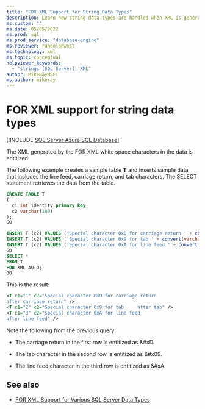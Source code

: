 ```yaml
---
title: "FOR XML Support for String Data Types"
description: Learn how string data types are handled when XML is generated by the FOR XML clause in a SQL query.
ms.custom: ""
ms.date: 05/05/2022
ms.prod: sql
ms.prod_service: "database-engine"
ms.reviewer: randolphwest
ms.technology: xml
ms.topic: conceptual
helpviewer_keywords:
  - "strings [SQL Server], XML"
author: MikeRayMSFT
ms.author: mikeray
---
```

# FOR XML support for string data types

[!INCLUDE [SQL Server Azure SQL Database](../../includes/applies-to-version/sql-asdb.md)]

The XML generated by the FOR XML white space characters in the data is entitized.

The following example creates a sample table **T** and inserts sample data that includes the line feed, carriage return, and tab characters. The SELECT statement retrieves the data from the table.

```sql
CREATE TABLE T
(
  c1 int identity primary key,
  c2 varchar(100)
);
GO

INSERT T (c2) VALUES ('Special character 0xD for carriage return ' + convert(varchar(10), 0xD) + ' after carriage return');
INSERT T (c2) VALUES ('Special character 0x9 for tab ' + convert(varchar(10), 0x9) + ' after tab' );
INSERT T (c2) VALUES ('Special character 0xA for line feed ' + convert(varchar(10), 0xA) + ' after line feed');
GO
SELECT *
FROM T
FOR XML AUTO;
GO
```

This is the result:

```xml
<T c1="1" c2="Special character 0xD for carriage return
after carriage return" />
<T c1="2" c2="Special character 0x9 for tab     after tab" />
<T c1="3" c2="Special character 0xA for line feed
after line feed" />
```

Note the following from the previous query:

- The carriage return in the first row is entitized as &#xD.

- The tab character in the second row is entitized as &#x09.

- The line feed character in the third row is entitized as &#xA.

## See also

- [FOR XML Support for Various SQL Server Data Types](../../relational-databases/xml/for-xml-support-for-various-sql-server-data-types.md)
